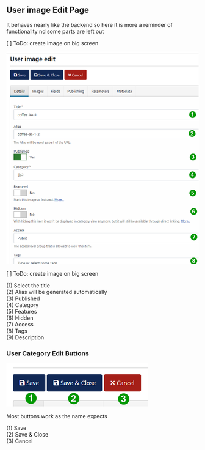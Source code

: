 
## User image Edit Page 

It behaves nearly like the backend so here it is more a reminder of functionality nd some parts are left out


[ ] ToDo: create image on big screen

![User Category Edit](https://github.com/ThomasFinnern/JoomGallery_fith_dev/blob/main/.jg_dev_doc/jg_4x/images/site.UserUpload/userImageEditForm.en.png?raw=true  "")

[ ] ToDo: create image on big screen

(1) Select the title   
(2) Alias will be generated automatically  
(3) Published  
(4) Category  
(5) Features  
(6) Hidden  
(7) Access  
(8) Tags  
(9) Description  




### User Category Edit Buttons

![User image Edit Parameters](https://github.com/ThomasFinnern/JoomGallery_fith_dev/blob/main/.jg_dev_doc/jg_4x/images/site.UserUpload/userImageEdit.buttons.en.png?raw=true  "")

Most buttons work as the name expects

(1) Save  
(2) Save & Close  
(3) Cancel  

